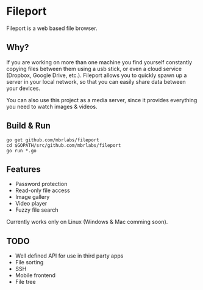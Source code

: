 # Fileport

Fileport is a web based file browser.   

## Why?
If you are working on more than one machine you find yourself constantly copying files between them
using a usb stick, or even a cloud service (Dropbox, Google Drive, etc.). Fileport allows you to quickly
spawn up a server in your local network, so that you can easily share data between your devices.

You can also use this project as a media server, since it provides everything you need to watch images & videos.

## Build & Run
```
go get github.com/mbrlabs/fileport
cd $GOPATH/src/github.com/mbrlabs/fileport
go run *.go
```

## Features
- Password protection
- Read-only file access
- Image gallery
- Video player
- Fuzzy file search

Currently works only on Linux (Windows & Mac comming soon).

## TODO
- Well defined API for use in third party apps
- File sorting
- SSH
- Mobile frontend
- File tree